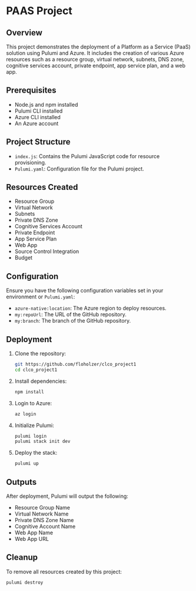 # PAAS Project

## Overview
This project demonstrates the deployment of a Platform as a Service (PaaS) solution using Pulumi and Azure. It includes the creation of various Azure resources such as a resource group, virtual network, subnets, DNS zone, cognitive services account, private endpoint, app service plan, and a web app.

## Prerequisites
- Node.js and npm installed
- Pulumi CLI installed
- Azure CLI installed
- An Azure account

## Project Structure
- `index.js`: Contains the Pulumi JavaScript code for resource provisioning.
- `Pulumi.yaml`: Configuration file for the Pulumi project.

## Resources Created
- Resource Group
- Virtual Network
- Subnets
- Private DNS Zone
- Cognitive Services Account
- Private Endpoint
- App Service Plan
- Web App
- Source Control Integration
- Budget

## Configuration
Ensure you have the following configuration variables set in your environment or `Pulumi.yaml`:
- `azure-native:location`: The Azure region to deploy resources.
- `my:repoUrl`: The URL of the GitHub repository.
- `my:branch`: The branch of the GitHub repository.

## Deployment
1. Clone the repository:
    ```sh
    git https://github.com/floholzer/clco_project1
    cd clco_project1
    ```

2. Install dependencies:
    ```sh
    npm install
    ```

3. Login to Azure:
    ```sh
    az login
    ```

4. Initialize Pulumi:
    ```sh
    pulumi login
    pulumi stack init dev
    ```

5. Deploy the stack:
    ```sh
    pulumi up
    ```

## Outputs
After deployment, Pulumi will output the following:
- Resource Group Name
- Virtual Network Name
- Private DNS Zone Name
- Cognitive Account Name
- Web App Name
- Web App URL

## Cleanup
To remove all resources created by this project:
```sh
pulumi destroy